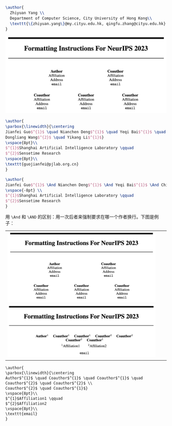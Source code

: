 ```tex
\author{
  Zhiyuan Yang \\
  Department of Computer Science, City University of Hong Kong\\
  \texttt{\{zhiyuan.yang\}@my.cityu.edu.hk, qingfu.zhang@cityu.edu.hk}
}
```



![image-20230504000455786](https://raw.githubusercontent.com/yzy1996/Image-Hosting/master/202305040004072.png)



```tex
\author{
\parbox{\linewidth}{\centering
Jianfei Guo$^{1}$ \quad Nianchen Deng$^{1}$ \quad Yeqi Bai$^{1}$ \quad Chiyu Wang$^{2}$ \quad Chenjing Ding$^{2}$ \\
Dongliang Wang$^{2}$ \quad Yikang Li$^{1}$}
\vspace{8pt}\\
$^{1}$Shanghai Artificial Intelligence Laboratory \qquad 
$^{2}$Sensetime Research
\vspace{8pt}\\
\texttt{guojianfei@pjlab.org.cn}
}
```





```tex
\author{
Jianfei Guo$^{1}$ \And Nianchen Deng$^{1}$ \And Yeqi Bai$^{1}$ \And Chiyu Wang$^{2}$ \And Chenjing Ding$^{2}$ \And Dongliang Wang$^{2}$ \And Yikang Li$^{1}$ \And
\vspace{-8pt} \\
$^{1}$Shanghai Artificial Intelligence Laboratory \qquad 
$^{2}$Sensetime Research
}
```



用 `\And` 和 `\AND` 的区别：用一次后者来强制要求在哪一个作者换行。下图是例子：





|                                                              |      |      |
| ------------------------------------------------------------ | ---- | ---- |
| ![](https://raw.githubusercontent.com/yzy1996/Image-Hosting/master/202305040004072.png) |      |      |
| ![image-20230504000700715](https://raw.githubusercontent.com/yzy1996/Image-Hosting/master/202305040007938.png) |      |      |
|                                                              |      |      |

```
\author{
\parbox{\linewidth}{\centering
Author$^{1}$ \quad Coauthor$^{1}$ \quad Coauthor$^{1}$ \quad Coauthor$^{2}$ \quad Coauthor$^{2}$ \\
Coauthor$^{2}$ \quad Coauthor$^{1}$}
\vspace{8pt}\\
$^{1}$Affiliation1 \qquad 
$^{2}$Affiliation2
\vspace{8pt}\\
\texttt{email}
}
```

